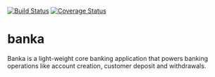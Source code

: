 [![Build Status](https://travis-ci.com/Xwebyna/banka.svg?branch=development)](https://travis-ci.com/Xwebyna/banka) [![Coverage Status](https://coveralls.io/repos/github/Xwebyna/banka/badge.svg?branch=development)](https://coveralls.io/github/Xwebyna/banka?branch=development)
# banka
Banka is a light-weight core banking application that powers banking operations like account creation, customer deposit and withdrawals. 
